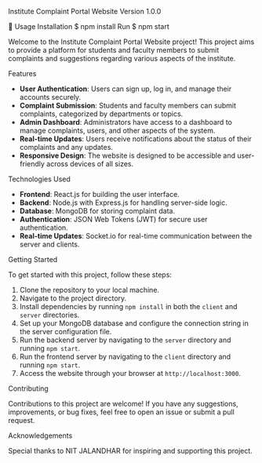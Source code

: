 Institute Complaint Portal Website
Version
1.0.0

📝 Usage
Installation
$ npm install
Run
$ npm start

Welcome to the Institute Complaint Portal Website project! This project aims to provide a platform for students and faculty members to submit complaints and suggestions regarding various aspects of the institute.

Features

- **User Authentication**: Users can sign up, log in, and manage their accounts securely.
- **Complaint Submission**: Students and faculty members can submit complaints, categorized by departments or topics.
- **Admin Dashboard**: Administrators have access to a dashboard to manage complaints, users, and other aspects of the system.
- **Real-time Updates**: Users receive notifications about the status of their complaints and any updates.
- **Responsive Design**: The website is designed to be accessible and user-friendly across devices of all sizes.

Technologies Used

- **Frontend**: React.js for building the user interface.
- **Backend**: Node.js with Express.js for handling server-side logic.
- **Database**: MongoDB for storing complaint data.
- **Authentication**: JSON Web Tokens (JWT) for secure user authentication.
- **Real-time Updates**: Socket.io for real-time communication between the server and clients.

 Getting Started

To get started with this project, follow these steps:

1. Clone the repository to your local machine.
2. Navigate to the project directory.
3. Install dependencies by running `npm install` in both the `client` and `server` directories.
4. Set up your MongoDB database and configure the connection string in the server configuration file.
5. Run the backend server by navigating to the `server` directory and running `npm start`.
6. Run the frontend server by navigating to the `client` directory and running `npm start`.
7. Access the website through your browser at `http://localhost:3000`.

Contributing

Contributions to this project are welcome! If you have any suggestions, improvements, or bug fixes, feel free to open an issue or submit a pull request.

Acknowledgements

Special thanks to NIT JALANDHAR for inspiring and supporting this project.
